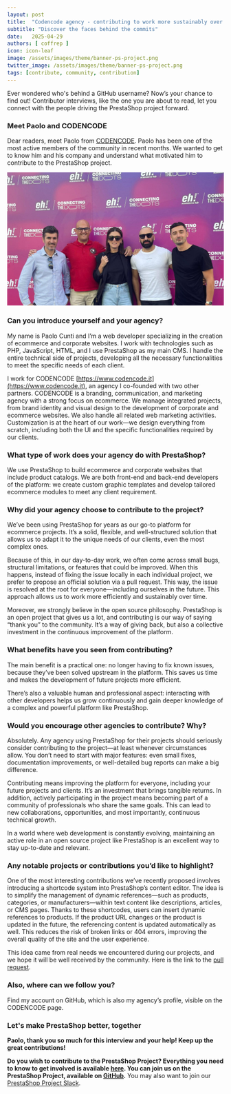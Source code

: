 ```yaml
---
layout: post
title:  "Codencode agency - contributing to work more sustainably over time"
subtitle: "Discover the faces behind the commits"
date:   2025-04-29
authors: [ coffrep ]
icon: icon-leaf
image: /assets/images/theme/banner-ps-project.png
twitter_image: /assets/images/theme/banner-ps-project.png
tags: [contribute, community, contribution]
---
```


Ever wondered who's behind a GitHub username? Now’s your chance to find out! Contributor interviews, like the one you are about to read, let you connect with the people driving the PrestaShop project forward.

### Meet Paolo and CODENCODE

Dear readers, meet Paolo from [CODENCODE](https://github.com/Codencode). Paolo has been one of the most active members of the community in recent months. We wanted to get to know him and his company and understand what motivated him to contribute to the PrestaShop project.

![team_codencode](/assets/images/2025/04/teamcodencode.jpg)

### Can you introduce yourself and your agency?

My name is Paolo Cunti and I’m a web developer specializing in the creation of ecommerce and corporate websites. I work with technologies such as PHP, JavaScript, HTML, and I use PrestaShop as my main CMS. I handle the entire technical side of projects, developing all the necessary functionalities to meet the specific needs of each client.

I work for CODENCODE [https://www.codencode.it](https://www.codencode.it), an agency I co-founded with two other partners.
CODENCODE is a branding, communication, and marketing agency with a strong focus on ecommerce. We manage integrated projects, from brand identity and visual design to the development of corporate and ecommerce websites. We also handle all related web marketing activities.
Customization is at the heart of our work—we design everything from scratch, including both the UI and the specific functionalities required by our clients.

### What type of work does your agency do with PrestaShop?

We use PrestaShop to build ecommerce and corporate websites that include product catalogs. We are both front-end and back-end developers of the platform: we create custom graphic templates and develop tailored ecommerce modules to meet any client requirement.

### Why did your agency choose to contribute to the project?

We’ve been using PrestaShop for years as our go-to platform for ecommerce projects. It’s a solid, flexible, and well-structured solution that allows us to adapt it to the unique needs of our clients, even the most complex ones.

Because of this, in our day-to-day work, we often come across small bugs, structural limitations, or features that could be improved.
When this happens, instead of fixing the issue locally in each individual project, we prefer to propose an official solution via a pull request. This way, the issue is resolved at the root for everyone—including ourselves in the future. This approach allows us to work more efficiently and sustainably over time.

Moreover, we strongly believe in the open source philosophy. PrestaShop is an open project that gives us a lot, and contributing is our way of saying “thank you” to the community. It’s a way of giving back, but also a collective investment in the continuous improvement of the platform.

### What benefits have you seen from contributing?

The main benefit is a practical one: no longer having to fix known issues, because they’ve been solved upstream in the platform. This saves us time and makes the development of future projects more efficient.

There’s also a valuable human and professional aspect: interacting with other developers helps us grow continuously and gain deeper knowledge of a complex and powerful platform like PrestaShop.

### Would you encourage other agencies to contribute? Why?

Absolutely. Any agency using PrestaShop for their projects should seriously consider contributing to the project—at least whenever circumstances allow. You don’t need to start with major features: even small fixes, documentation improvements, or well-detailed bug reports can make a big difference.

Contributing means improving the platform for everyone, including your future projects and clients. It’s an investment that brings tangible returns.
In addition, actively participating in the project means becoming part of a community of professionals who share the same goals. This can lead to new collaborations, opportunities, and most importantly, continuous technical growth.

In a world where web development is constantly evolving, maintaining an active role in an open source project like PrestaShop is an excellent way to stay up-to-date and relevant.

### Any notable projects or contributions you’d like to highlight?

One of the most interesting contributions we’ve recently proposed involves introducing a shortcode system into PrestaShop’s content editor.
The idea is to simplify the management of dynamic references—such as products, categories, or manufacturers—within text content like descriptions, articles, or CMS pages.
Thanks to these shortcodes, users can insert dynamic references to products. If the product URL changes or the product is updated in the future, the referencing content is updated automatically as well.
This reduces the risk of broken links or 404 errors, improving the overall quality of the site and the user experience.

This idea came from real needs we encountered during our projects, and we hope it will be well received by the community.
Here is the link to the [pull request](https://github.com/PrestaShop/PrestaShop/pull/38212). 

### Also, where can we follow you?

Find my account on GitHub, which is also my agency’s profile, visible on the CODENCODE page.

### Let's make PrestaShop better, together

**Paolo, thank you so much for this interview and your help! Keep up the great contributions!** 

**Do you wish to contribute to the PrestaShop Project? Everything you need to know to get involved is available [here](https://www.prestashop-project.org/get-involved/). You can join us on the PrestaShop Project, available on [GitHub](https://github.com/PrestaShop).** You may also want to join our [PrestaShop Project Slack](https://www.prestashop-project.org/slack/).
